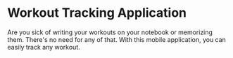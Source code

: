 # Workout Tracking Application

Are you sick of writing your workouts on your notebook or memorizing them.
There's no need for any of that. With this mobile application, you can easily track any workout.

